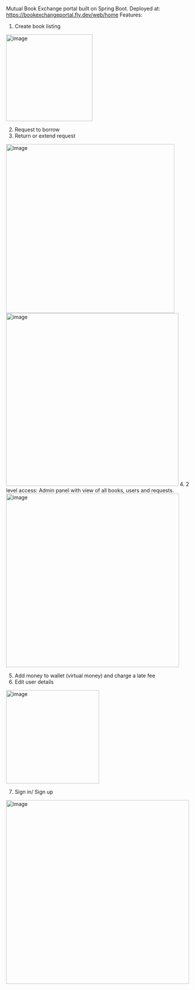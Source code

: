 Mutual Book Exchange portal built on Spring Boot.
Deployed at: https://bookexchangeportal.fly.dev/web/home
Features:
1. Create book listing
<img width="235" alt="image" src="https://user-images.githubusercontent.com/26787783/209562159-6408a141-01e2-447f-9f7e-b6d18b29988e.png">

2. Request to borrow
3. Return or extend request
<img width="458" alt="image" src="https://user-images.githubusercontent.com/26787783/209561851-d1982693-4f0c-45d7-82db-76e54f4603c7.png">

<img width="469" alt="image" src="https://user-images.githubusercontent.com/26787783/209561936-9ce595f4-c823-4457-967b-4e24b7f4acd2.png">
4. 2 level access: Admin panel with view of all books, users and requests.
<img width="471" alt="image" src="https://user-images.githubusercontent.com/26787783/209562109-8fe3a2ec-c8c7-4f0f-96d7-1834458a84d7.png">

5. Add money to wallet (virtual money) and charge a late fee
6. Edit user details
<img width="253" alt="image" src="https://user-images.githubusercontent.com/26787783/209561885-100ed646-d442-4135-aa49-e63b3e1497cd.png">

7. Sign in/ Sign up
<img width="498" alt="image" src="https://user-images.githubusercontent.com/26787783/209562064-90777f69-b7b1-4d94-80f1-bdd73a9ce12d.png">


